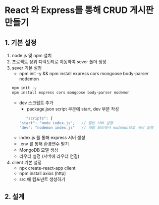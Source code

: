 # React 와 Express를 통해 CRUD 게시판 만들기

## 1. 기본 설정

1. node.js 및 npm 설치
2. 프로젝트 상위 디렉토리로 이동하여 sever 폴더 생성
3. sever 기본 설정
   - npm init -y && npm install express cors mongoose body-parser nodemon
   ```bash
   npm init -y
   npm install express cors mongoose body-parser nodemon
   ```
   - dev 스크립트 추가
     - package.json script 부분에 start, dev 부분 작성
     ```javascript
        "scripts": {
     "start": "node index.js",   // 일반 서버 실행
     "dev": "nodemon index.js"   // 개발 모드에서 nodemon으로 서버 실행
     ```
   - index.js 를 통해 express 서버 생성
   - .env 를 통해 환경변수 받기
   - MongoDB 모델 생성
   - 라우터 설정 (서버에 라우터 연결)
4. client 기본 설정
   - npx create-react-app client
   - npm install axios (http)
   - src 에 컴포넌트 생성하기

## 2. 설계
